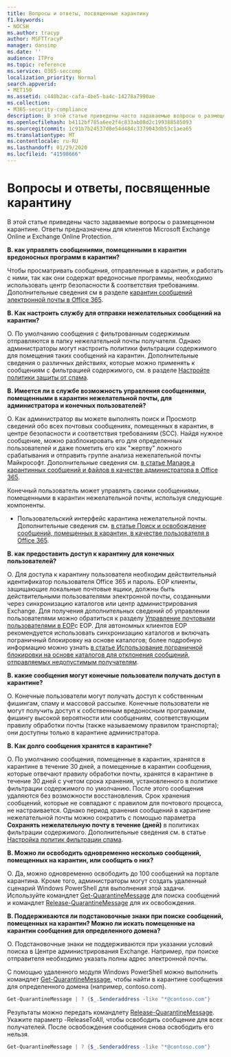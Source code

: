 ```yaml
---
title: Вопросы и ответы, посвященные карантину
f1.keywords:
- NOCSH
ms.author: tracyp
author: MSFTTracyP
manager: dansimp
ms.date: ''
audience: ITPro
ms.topic: reference
ms.service: O365-seccomp
localization_priority: Normal
search.appverid:
- MET150
ms.assetid: c440b2ac-cafa-4be5-ba4c-14278a7990ae
ms.collection:
- M365-security-compliance
description: В этой статье приведены часто задаваемые вопросы о размещенном карантине.
ms.openlocfilehash: b4112bf785a6ee2f4c833ab08d2c199388585093
ms.sourcegitcommit: 1c91b7b24537d0e54d484c3379043db53c1aea65
ms.translationtype: MT
ms.contentlocale: ru-RU
ms.lasthandoff: 01/29/2020
ms.locfileid: "41598666"
---
```

# <a name="quarantine-faq"></a>Вопросы и ответы, посвященные карантину

В этой статье приведены часто задаваемые вопросы о размещенном карантине. Ответы предназначены для клиентов Microsoft Exchange Online и Exchange Online Protection.

 **В. как управлять сообщениями, помещенными в карантин вредоносных программ в карантин?**

Чтобы просматривать сообщения, отправленные в карантин, и работать с ними, так как они содержат вредоносные программы, необходимо использовать центр безопасности & соответствия требованиям. Дополнительные сведения см в разделе [карантин сообщений электронной почты в Office 365](quarantine-email-messages.md).

 **В. Как настроить службу для отправки нежелательных сообщений на карантин?**

О. По умолчанию сообщения с фильтрованным содержимым отправляются в папку нежелательной почты получателя. Однако администраторы могут настроить политики фильтрации содержимого для помещения таких сообщений на карантин. Дополнительные сведения о различных действиях, которые можно применять к сообщениям с фильтрацией содержимого, см. в разделе [Настройте политики защиты от спама](configure-your-spam-filter-policies.md).

 **В. Имеется ли в службе возможность управления сообщениями, помещенными в карантин нежелательной почты, для администратора и конечных пользователей?**

О. Как администратор вы можете выполнять поиск и Просмотр сведений обо всех почтовых сообщениях, помещенных в карантин, в центре безопасности и соответствия требованиям (SCC). Найдя нужное сообщение, можно разблокировать его для определенных пользователей и даже пометить его как "жертву" ложного срабатывания и отправить группе анализа нежелательной почты Майкрософт. Дополнительные сведения см. [в статье Manage a карантинных сообщений и файлов в качестве администратора в Office 365](manage-quarantined-messages-and-files.md).

Конечный пользователь может управлять своими сообщениями, помещенными в карантин нежелательной почты, используя следующие компоненты.

- Пользовательский интерфейс карантина нежелательной почты. Дополнительные сведения см. [в статье Поиск и освобождение сообщений, помещенных в карантин, в качестве пользователя в Office 365](find-and-release-quarantined-messages-as-a-user.md).

 **В. как предоставить доступ к карантину для конечных пользователей?**

О. Для доступа к карантину пользователя необходим действительный идентификатор пользователя Office 365 и пароль. EOP клиенты, защищающие локальные почтовые ящики, должны быть действительными пользователями электронной почты, созданными через синхронизацию каталогов или центр администрирования Exchange. Для получения дополнительных сведений об управлении пользователями можно обратиться к разделу [Управление почтовыми пользователями в EOP](manage-mail-users-in-eop.md)с EOP. Для автономных клиентов EOP рекомендуется использовать синхронизацию каталогов и включать пограничный блокировку на основе каталогов; более подробную информацию можно узнать [в статье Использование пограничной блокировки на основе каталогов для отклонения сообщений, отправляемых недопустимым получателям](https://docs.microsoft.com/exchange/mail-flow-best-practices/use-directory-based-edge-blocking).

 **В. какие сообщения могут конечные пользователи получать доступ в карантине?**

О. Конечные пользователи могут получать доступ к собственным фишингам, спаму и массовой рассылке. Конечные пользователи не могут получить доступ к собственным вредоносным программам, фишингу высокой вероятности или сообщениям, соответствующим правилу обработки почты (также называемому правилом транспорта); они доступны только в карантине администратора. 

 **В. Как долго сообщения хранятся в карантине?**

О. По умолчанию сообщения, помещенные в карантин, хранятся в карантине в течение 30 дней, а помещенные в карантин сообщения, которые отвечают правилу обработки почты, хранятся в карантине в течение 30 дней с учетом срока хранения, установленного в политике фильтрации содержимого по умолчанию. После этого сообщения удаляются без возможности восстановления. Срок хранения сообщений, которые не совпадают с правилом для почтового процесса, не настраивается. Однако период хранения сообщений в карантине нежелательной почты можно сократить с помощью параметра **Сохранять нежелательную почту в течение (дней)** в политиках фильтрации содержимого. Дополнительные сведения см. в статье [Настройка политик фильтрации спама](configure-your-spam-filter-policies.md).

 **В. Можно ли освободить одновременно несколько сообщений, помещенных на карантин, или сообщить о них?**

О. Да, можно одновременно освободить до 100 сообщений на портале карантина. Кроме того, администраторы могут создать удаленный сценарий Windows PowerShell для выполнения этой задачи. Используйте командлет [Get-QuarantineMessage](https://docs.microsoft.com/powershell/module/exchange/antispam-antimalware/get-quarantinemessage) для поиска сообщений и командлет [Release-QuarantineMessage](https://docs.microsoft.com/powershell/module/exchange/antispam-antimalware/release-quarantinemessage) для их освобождения.

 **В. Поддерживаются ли подстановочные знаки при поиске сообщений, помещенных на карантин? Можно ли искать помещенные на карантин сообщения для определенного домена?**

О. Подстановочные знаки не поддерживаются при указании условий поиска в Центре администрирования Exchange. Например, при поиске отправителя необходимо указать полны адрес электронной почты.

С помощью удаленного модуля Windows PowerShell можно выполнить командлет [Get-QuarantineMessage](https://docs.microsoft.com/powershell/module/exchange/antispam-antimalware/get-quarantinemessage), чтобы найти в карантине сообщения для определенного домена (например, contoso.com).

```powershell
Get-QuarantineMessage | ? {$_.Senderaddress -like "*@contoso.com"}
```

Результаты можно передать командлету [Release-QuarantineMessage](https://docs.microsoft.com/powershell/module/exchange/antispam-antimalware/release-quarantinemessage). Укажите параметр -ReleaseToAll, чтобы освободить сообщение для всех получателей. После освобождения сообщения снова освободить его нельзя.

```powershell
Get-QuarantineMessage | ? {$_.Senderaddress -like "*@contoso.com"}
```
